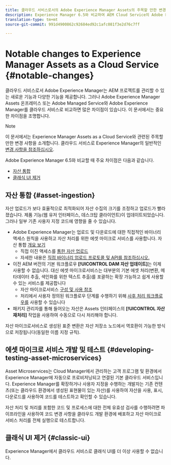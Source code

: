 ```yaml
---
title: 클라우드 서비스로서의 Adobe Experience Manager Assets의 주목할 만한 변경 사항
description: Experience Manager 6.5와 비교하여 AEM Cloud Service의 Adobe Experience Manager 자산에 대한 주목할 만한 변경 사항
translation-type: tm+mt
source-git-commit: 991d4900862c92684ed92c1afc081f3e2d76c7ff

---
```



# Notable changes to Experience Manager Assets as a Cloud Service {#notable-changes}

클라우드 서비스로서 Adobe Experience Manager는 AEM 프로젝트를 관리할 수 있는 새로운 기능과 다양한 기능을 제공합니다. 그러나 Adobe Experience Manager Assets 온프레미스 또는 Adobe Managed Service와 Adobe Experience Manager를 클라우드 서비스로 비교하면 많은 차이점이 있습니다. 이 문서에서는 중요한 차이점을 조명합니다.

>[!NOTE]
>
>이 문서에서는 Experience Manager Assets as a Cloud Service와 관련된 주목할 만한 변경 사항을 소개합니다. 클라우드 서비스로 Experience Manager의 일반적인 [변경 사항을 참조하십시오](/help/release-notes/aem-cloud-changes.md).

Adobe Experience Manager 6.5와 비교할 때 주요 차이점은 다음과 같습니다.

* [자산 통합](#asset-ingestion)
* [클래식 UI 제거](#classic-ui)

## 자산 통합 {#asset-ingestion}

자산 업로드가 보다 효율적으로 최적화되어 자산 수집의 크기를 조정하고 업로드가 빨라졌습니다. 제품 기능(웹 유저 인터페이스, 데스크탑 클라이언트)이 업데이트되었습니다. 그러나 일부 기존 사용자 지정 코드에 영향을 줄 수 있습니다.

* Adobe Experience Manager는 업로드 및 다운로드에 대한 직접적인 바이너리 액세스 원칙을 사용하고 자산 처리를 위한 에셋 마이크로 서비스를 사용합니다. 자산 통합 [개요 보기](/help/assets/asset-microservices-overview.md)
   * 직접 이진 액세스를 [통한 자산 업로드](/help/assets/asset-microservices-overview.md#asset-upload-with-direct-binary-access)
   * 자세한 내용은 [직접 바이너리 업로드 프로토콜 및 API를 참조하십시오.](/help/assets/developer-reference-material-apis.md#overview-binary-upload)
* 이전 AEM 버전의 기본 워크플로우 **[!UICONTROL DAM 자산 업데이트]**&#x200B;는 이제 사용할 수 없습니다. 대신 에셋 마이크로서비스는 대부분의 기본 에셋 처리(변환, 메타데이터 추출, 색인화를 위한 텍스트 추출)를 포괄하는 확장 가능하고 쉽게 사용할 수 있는 서비스를 제공합니다
   * 자산 마이크로서비스 [구성 및 사용 참조](/help/assets/asset-microservices-configure-and-use.md)
   * 처리에서 사용자 정의된 워크플로우 단계를 수행하기 위해 [사후 처리 워크플로우를](/help/assets/asset-microservices-configure-and-use.md#post-processing-workflows) 사용할 수 있습니다
* 패키지 관리자를 통해 들어오는 자산은 Assets 인터페이스의 **[!UICONTROL 자산 재처리]** 작업을 사용하여 수동으로 다시 처리해야 합니다.

자산 마이크로서비스로 생성된 표준 변환은 자산 저장소 노드에서 역호환이 가능한 방식으로 저장됩니다(동일한 이름 지정 규칙).

## 에셋 마이크로 서비스 개발 및 테스트 {#developing-testing-asset-microservices}

Asset Microservices는 Cloud Manager에서 관리하는 고객 프로그램 및 환경에서 Experience Manager에 자동으로 프로비저닝되고 연결된 기본 클라우드 서비스입니다. Experience Manager를 확장하거나 사용자 지정을 수행하는 개발자는 기존 컨텐츠(또는 클라우드 환경에서 생성된 표현물이 있는 자산)를 사용하여 자산을 사용, 표시, 다운로드를 사용하여 코드를 테스트하고 확인할 수 있습니다.

자산 처리 및 처리를 포함한 코드 및 프로세스에 대한 전체 유효성 검사를 수행하려면 파이프라인을 사용하여 코드 변경 사항을 클라우드 개발 환경에 배포하고 자산 마이크로 서비스 처리를 전체 실행으로 테스트합니다.

## 클래식 UI 제거 {#classic-ui}

Experience Manager에서 클라우드 서비스로 클래식 UI를 더 이상 사용할 수 없습니다.
